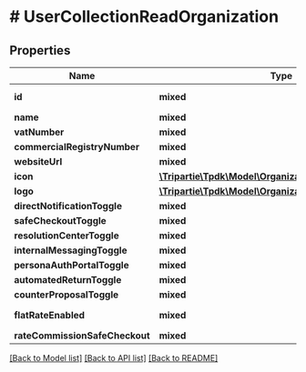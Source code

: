 # # UserCollectionReadOrganization

## Properties

Name | Type | Description | Notes
------------ | ------------- | ------------- | -------------
**id** | **mixed** |  | [optional] [readonly]
**name** | **mixed** |  | [optional]
**vatNumber** | **mixed** |  | [optional]
**commercialRegistryNumber** | **mixed** |  | [optional]
**websiteUrl** | **mixed** |  | [optional]
**icon** | [**\Tripartie\Tpdk\Model\OrganizationCollectionReadIcon**](OrganizationCollectionReadIcon.md) |  | [optional]
**logo** | [**\Tripartie\Tpdk\Model\OrganizationCollectionReadIcon**](OrganizationCollectionReadIcon.md) |  | [optional]
**directNotificationToggle** | **mixed** |  |
**safeCheckoutToggle** | **mixed** |  |
**resolutionCenterToggle** | **mixed** |  |
**internalMessagingToggle** | **mixed** |  |
**personaAuthPortalToggle** | **mixed** |  |
**automatedReturnToggle** | **mixed** |  |
**counterProposalToggle** | **mixed** |  |
**flatRateEnabled** | **mixed** |  | [optional] [readonly]
**rateCommissionSafeCheckout** | **mixed** |  |

[[Back to Model list]](../../README.md#models) [[Back to API list]](../../README.md#endpoints) [[Back to README]](../../README.md)
